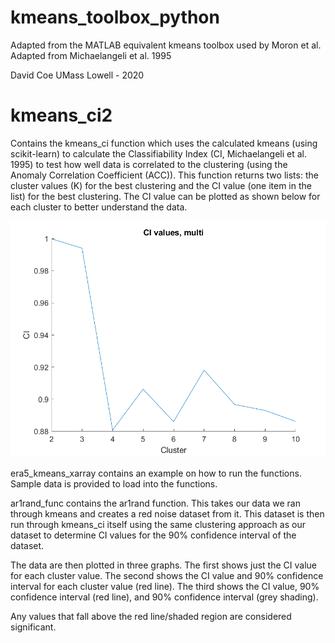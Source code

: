 # kmeans_toolbox_python

Adapted from the MATLAB equivalent kmeans toolbox used by Moron et al. Adapted from Michaelangeli et al. 1995

David Coe
UMass Lowell - 2020

# kmeans_ci2
Contains the kmeans_ci function which uses the calculated kmeans (using scikit-learn) to calculate the Classifiability Index (CI, Michaelangeli et al. 1995) to test how well data is correlated to the clustering (using the Anomaly Correlation Coefficient (ACC)). This function returns two lists: the cluster values (K) for the best clustering and the CI value (one item in the list) for the best clustering. The CI value can be plotted as shown below for each cluster to better understand the data.

![Clustering](/images/only_ci.png)

era5_kmeans_xarray contains an example on how to run the functions. Sample data is provided to load into the functions.

 

ar1rand_func contains the ar1rand function. This takes our data we ran through kmeans and creates a red noise dataset from it. This dataset is then run through kmeans_ci itself using the same clustering approach as our dataset to determine CI values for the 90% confidence interval of the dataset.

The data are then plotted in three graphs. The first shows just the CI value for each cluster value. The second shows the CI value and 90% confidence interval for each cluster value (red line). The third shows the CI value, 90% confidence interval (red line), and 90% confidence interval (grey shading).

Any values that fall above the red line/shaded region are considered significant.
